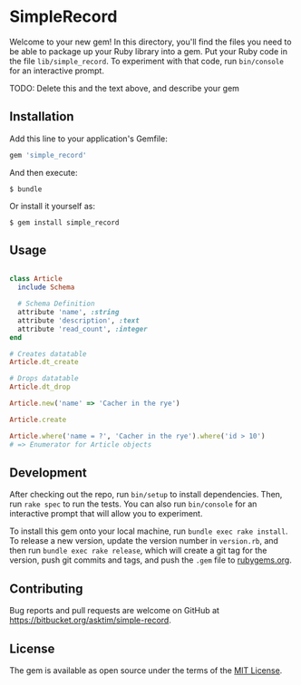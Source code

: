 # SimpleRecord

Welcome to your new gem! In this directory, you'll find the files you need to be able to package up your Ruby library into a gem. Put your Ruby code in the file `lib/simple_record`. To experiment with that code, run `bin/console` for an interactive prompt.

TODO: Delete this and the text above, and describe your gem

## Installation

Add this line to your application's Gemfile:

```ruby
gem 'simple_record'
```

And then execute:

    $ bundle

Or install it yourself as:

    $ gem install simple_record

## Usage

```ruby

class Article
  include Schema

  # Schema Definition
  attribute 'name', :string
  attribute 'description', :text
  attribute 'read_count', :integer
end

# Creates datatable
Article.dt_create

# Drops datatable
Article.dt_drop

Article.new('name' => 'Cacher in the rye')

Article.create

Article.where('name = ?', 'Cacher in the rye').where('id > 10')
# => Enumerator for Article objects

```

## Development

After checking out the repo, run `bin/setup` to install dependencies. Then, run `rake spec` to run the tests. You can also run `bin/console` for an interactive prompt that will allow you to experiment.

To install this gem onto your local machine, run `bundle exec rake install`. To release a new version, update the version number in `version.rb`, and then run `bundle exec rake release`, which will create a git tag for the version, push git commits and tags, and push the `.gem` file to [rubygems.org](https://rubygems.org).

## Contributing

Bug reports and pull requests are welcome on GitHub at https://bitbucket.org/asktim/simple-record.


## License

The gem is available as open source under the terms of the [MIT License](http://opensource.org/licenses/MIT).
